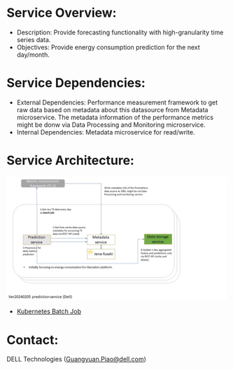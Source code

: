# Service Overview:
- Description: Provide forecasting functionality with high-granularity time series data.
- Objectives: Provide energy consumption prediction for the next day/month.

# Service Dependencies:
- External Dependencies: Performance measurement framework to get raw data based on metadata about this datasource from Metadata microservice. The metadata information of the performance metrics might be donw via Data Processing and Monitoring microservice.
- Internal Dependencies: Metadata microservice for read/write. 

# Service Architecture:
![](v20240205.jpg) 
- [Kubernetes Batch Job](https://hevodata.com/learn/kubernetes-batch-job/#:~:text=What%20is%20Kubernetes%20Batch%20Job%3F,-Image%20Source&text=A%20job%20creates%20one%20or,pod%20completions%20as%20they%20happen.)

# Contact:
DELL Technologies (Guangyuan.Piao@dell.com)
